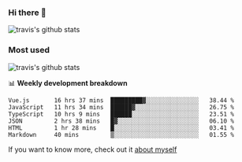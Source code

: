 ### Hi there 👋

<!--
**HondryTravis/HondryTravis** is a ✨ _special_ ✨ repository because its `README.md` (this file) appears on your GitHub profile.

Here are some ideas to get you started:

- 🔭 I’m currently working on ...
- 🌱 I’m currently learning ...
- 👯 I’m looking to collaborate on ...
- 🤔 I’m looking for help with ...
- 💬 Ask me about ...
- 📫 How to reach me: ...
- 😄 Pronouns: ...
- ⚡ Fun fact: ...
-->

![travis's github stats](https://github-readme-stats.vercel.app/api?username=HondryTravis&hide=stars)
### Most used
![travis's github stats](https://github-readme-stats.anuraghazra1.vercel.app/api/top-langs/?username=HondryTravis&layout=compact&hide_title=true)

📊 **Weekly development breakdown**

<!--START_SECTION:waka-->

```text
Vue.js       16 hrs 37 mins  █████████▓░░░░░░░░░░░░░░░   38.44 %
JavaScript   11 hrs 34 mins  ██████▓░░░░░░░░░░░░░░░░░░   26.75 %
TypeScript   10 hrs 9 mins   ██████░░░░░░░░░░░░░░░░░░░   23.51 %
JSON         2 hrs 38 mins   █▓░░░░░░░░░░░░░░░░░░░░░░░   06.10 %
HTML         1 hr 28 mins    █░░░░░░░░░░░░░░░░░░░░░░░░   03.41 %
Markdown     40 mins         ▒░░░░░░░░░░░░░░░░░░░░░░░░   01.55 %
```

<!--END_SECTION:waka-->

If you want to know more, check out it [about myself](https://hondrytravis.github.io/)
